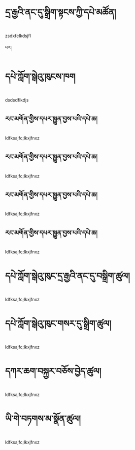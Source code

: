 # དྲ་རྒྱའི་ནང་དུ་སྒྲིག་སྟངས་ཀྱི་དཔེ་མཚོན།
zsdxfclkdsjfl

པར།

# དཔེ་ཀློག་སྒེའུ་ཁུངས་ཁག
dsdsdflkdjs
## རང་མགོན་གྱིས་དཔར་སྐྱུན་བྱས་པའི་དཔེ་ཆ།
ldfksajfc;lkxjfnxz

## རང་མགོན་གྱིས་དཔར་སྐྱུན་བྱས་པའི་དཔེ་ཆ།
ldfksajfc;lkxjfnxz

## རང་མགོན་གྱིས་དཔར་སྐྱུན་བྱས་པའི་དཔེ་ཆ།
ldfksajfc;lkxjfnxz

## རང་མགོན་གྱིས་དཔར་སྐྱུན་བྱས་པའི་དཔེ་ཆ།
ldfksajfc;lkxjfnxz

# དཔེ་ཀློག་སྒེའུ་ཁུང་དྲ་རྒྱའི་ནང་དུ་བསྒྲིག་ཚུལ།
ldfksajfc;lkxjfnxz

# དཔེ་ཀློག་སྒེའུ་ཁུང་གསར་དུ་སྒྲིག་ཚུལ།
ldfksajfc;lkxjfnxz

# དཀར་ཆག་བསྐྱར་བཅོས་བྱེད་ཚུལ།
ldfksajfc;lkxjfnxz

# ཡི་གེ་བཏགས་མ་སྣོན་ཚུལ།
ldfksajfc;lkxjfnxz
